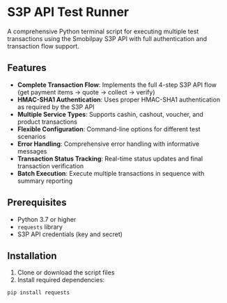 # S3P API Test Runner

A comprehensive Python terminal script for executing multiple test transactions using the Smobilpay S3P API with full authentication and transaction flow support.

## Features

- **Complete Transaction Flow**: Implements the full 4-step S3P API flow (get payment items → quote → collect → verify)
- **HMAC-SHA1 Authentication**: Uses proper HMAC-SHA1 authentication as required by the S3P API
- **Multiple Service Types**: Supports cashin, cashout, voucher, and product transactions
- **Flexible Configuration**: Command-line options for different test scenarios
- **Error Handling**: Comprehensive error handling with informative messages
- **Transaction Status Tracking**: Real-time status updates and final transaction verification
- **Batch Execution**: Execute multiple transactions in sequence with summary reporting

## Prerequisites

- Python 3.7 or higher
- `requests` library
- S3P API credentials (key and secret)

## Installation

1. Clone or download the script files
2. Install required dependencies:
```bash
pip install requests
